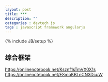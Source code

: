```yaml
---
layout: post
title: ***
description: ""
categories : devtech js
tags : javascript framework angularjs
---
```

{% include JB/setup %}

## 综合框架

https://onlinenotebook.net/Ksznf1sTmVX0X1s
https://onlinenotebook.net/ESmoKBLnCN3DcuW
